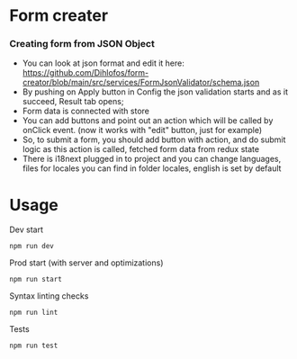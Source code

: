 # Form creater

### Creating form from JSON Object

- You can look at json format and edit it here: https://github.com/Dihlofos/form-creator/blob/main/src/services/FormJsonValidator/schema.json
- By pushing on Apply button in Config the json validation starts and as it succeed, Result tab opens;
- Form data is connected with store
- You can add buttons and point out an action which will be called by onClick event. (now it works with "edit" button, just for example)
- So, to submit a form, you should add button with action, and do submit logic as this action is called, fetched form data from redux state
- There is i18next plugged in to project and you can change languages, files for locales you can find in folder locales, english is set by default

# Usage

Dev start

```shell script
npm run dev
```

Prod start (with server and optimizations)

```shell script
npm run start
```

Syntax linting checks

```shell script
npm run lint
```

Tests

```shell script
npm run test
```
